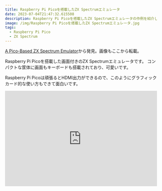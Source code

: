 ```yaml
---
title: Raspberry Pi Picoを搭載したZX Spectrumエミュレータ
date: 2023-07-04T21:47:32.615508
description: Raspberry Pi Picoを搭載したZX Spectrumエミュレータの作例を紹介します
image: /img/Raspberry Pi Picoを搭載したZX Spectrumエミュレータ.jpg
tags:
  - Raspberry Pi Pico
  - ZX Spectrum
---
```

[A Pico-Based ZX Spectrum Emulator](https://hackaday.com/2023/06/21/a-pico-based-zx-spectrum-emulator/)から発見。画像もここから転載。

Raspberry Pi Picoを搭載した画面付きのZX Spectrumエミュレータです。
コンパクトな筐体に画面もキーボードも搭載されており、可愛いです。

Raspberry Pi Picoは頑張るとHDMI出力ができるので、このようにグラフィックカード的な使い方もできて面白いです。

<iframe width="100%" height="315" src="https://www.youtube.com/embed/AbfBHwBqbpY" title="YouTube video player" frameborder="0" allow="accelerometer; autoplay; clipboard-write; encrypted-media; gyroscope; picture-in-picture" allowfullscreen></iframe>

